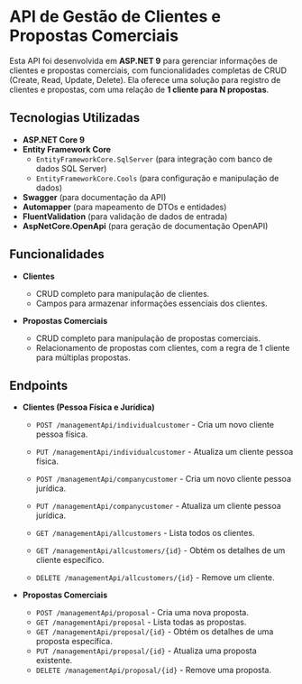# API de Gestão de Clientes e Propostas Comerciais

Esta API foi desenvolvida em **ASP.NET 9** para gerenciar informações de clientes e propostas comerciais, com funcionalidades completas de CRUD (Create, Read, Update, Delete). Ela oferece uma solução para registro de clientes e propostas, com uma relação de **1 cliente para N propostas**.

## Tecnologias Utilizadas

- **ASP.NET Core 9**
- **Entity Framework Core**
  - `EntityFrameworkCore.SqlServer` (para integração com banco de dados SQL Server)
  - `EntityFrameworkCore.Cools` (para configuração e manipulação de dados)
- **Swagger** (para documentação da API)
- **Automapper** (para mapeamento de DTOs e entidades)
- **FluentValidation** (para validação de dados de entrada)
- **AspNetCore.OpenApi** (para geração de documentação OpenAPI)

## Funcionalidades

- **Clientes**
  - CRUD completo para manipulação de clientes.
  - Campos para armazenar informações essenciais dos clientes.

- **Propostas Comerciais**
  - CRUD completo para manipulação de propostas comerciais.
  - Relacionamento de propostas com clientes, com a regra de 1 cliente para múltiplas propostas.

## Endpoints

- **Clientes (Pessoa Física e Jurídica)**

  - `POST /managementApi/individualcustomer` - Cria um novo cliente pessoa física.
  - `PUT /managementApi/individualcustomer` - Atualiza um cliente pessoa física.
  
  - `POST /managementApi/companycustomer` - Cria um novo cliente pessoa jurídica.
  - `PUT /managementApi/companycustomer` - Atualiza um cliente pessoa jurídica.
  
  - `GET /managementApi/allcustomers` - Lista todos os clientes.
  - `GET /managementApi/allcustomers/{id}` - Obtém os detalhes de um cliente específico.
  - `DELETE /managementApi/allcustomers/{id}` - Remove um cliente.

- **Propostas Comerciais**

  - `POST /managementApi/proposal` - Cria uma nova proposta.
  - `GET /managementApi/proposal` - Lista todas as propostas.
  - `GET /managementApi/proposal/{id}` - Obtém os detalhes de uma proposta específica.
  - `PUT /managementApi/proposal/{id}` - Atualiza uma proposta existente.
  - `DELETE /managementApi/proposal/{id}` - Remove uma proposta.
